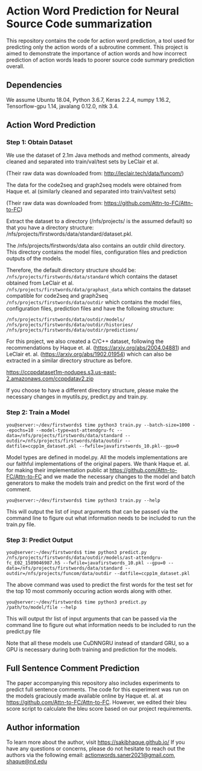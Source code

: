 # Action Word Prediction for Neural Source Code summarization
This repository contains the code for action word prediction, a tool used for predicting only the action words of a subroutine comment. This project is aimed to demonstrate the importance of action words and how incorrect prediction of action words leads to poorer source code summary prediction overall.

## Dependencies
We assume Ubuntu 18.04, Python 3.6.7, Keras 2.2.4, numpy 1.16.2, Tensorflow-gpu 1.14, javalang 0.12.0, nltk 3.4.

## Action Word Prediction

### Step 1: Obtain Dataset
We use the dataset of 2.1m Java methods and method comments, already cleaned and separated into train/val/test sets by LeClair et al.

(Their raw data was downloaded from: http://leclair.tech/data/funcom/)  

The data for the code2seq and graph2seq models were obtained from Haque et. al (similarly cleaned and separated into train/val/test sets) </br>

(Their raw data was downloaded from: https://github.com/Attn-to-FC/Attn-to-FC)

Extract the dataset to a directory (/nfs/projects/ is the assumed default) so that you have a directory structure:  
/nfs/projects/firstwords/data/standard/dataset.pkl.

The /nfs/projects/firstwords/data also contains an outdir child directory. 
This directory contains the model files, configuration files and prediction outputs of the models.

Therefore, the default directory structure should be: </br>
```/nfs/projects/firstwords/data/standard``` which contains the dataset obtained from LeClair et al. </br>
```/nfs/projects/firstwords/data/graphast_data``` which contains the dataset compatible for code2seq and graph2seq </br>
```/nfs/projects/firstwords/data/outdir``` which contains the model files, configuration files, prediction files and have the following structure:</br>
```
/nfs/projects/firstwords/data/outdir/models/  
/nfs/projects/firstwords/data/outdir/histories/  
/nfs/projects/firstwords/data/outdir/predictions/  
```

For this project, we also created a C/C++ dataset, following the recommendations by Haque et. al. (https://arxiv.org/abs/2004.04881) and LeClair et. al. (https://arxiv.org/abs/1902.01954) which can also be extracted in a similar directory structure as before.

https://ccppdataset1m-nodupes.s3.us-east-2.amazonaws.com/ccppdatav2.zip

If you choose to have a different directory structure, please make the necessary changes in myutils.py, predict.py and train.py.

### Step 2: Train a Model

```console
you@server:~/dev/firstwords$ time python3 train.py --batch-size=1000 --epochs=10 --model-type=ast-attendgru-fc --data=/nfs/projects/firstwords/data/standard --outdir=/nfs/projects/firstwords/data/outdir --datfile=ccpp1m_dataset.pkl --fwfile=javafirstwords_10.pkl--gpu=0
```

Model types are defined in model.py. All the models implementations are our faithful implementations of the original papers. We thank Haque et. al. for making their implementation public at https://github.com/Attn-to-FC/Attn-to-FC and we made the necessary changes to the model and batch generators to make the models train and predict on the first word of the comment.

```console
you@server:~/dev/firstwords$ time python3 train.py --help
```

This will output the list of input arguments that can be passed via the command line to figure out what information needs to be included to run the train.py file.

### Step 3: Predict Output

```console
you@server:~/dev/firstwords$ time python3 predict.py /nfs/projects/firstwords/data/outdir/models/ast-attendgru-fc_E02_1589046987.h5 --fwfile=javafirstwords_10.pkl --gpu=0 --data=/nfs/projects/firstwords/data/standard --outdir=/nfs/projects/funcom/data/outdir --datfile=ccpp1m_dataset.pkl
```
The above command was used to predict the first words for the test set for the top 10 most commonly occuring action words along with other.

```console
you@server:~/dev/firstwords$ time python3 predict.py /path/to/model/file --help
```

This will output thr list of input arguments that can be passed via the command line to figure out what information needs to be included to run the predict.py file

Note that all these models use CuDNNGRU instead of standard GRU, so a GPU is necessary during both training and prediction for the models.

## Full Sentence Comment Prediction

The paper accompanying this repository also includes experiments to predict full sentence comments. The code for this experiment was run on the models graciously made available online by Haque et. al. at https://github.com/Attn-to-FC/Attn-to-FC. However, we edited their bleu score script to calculate the bleu score based on our project requirements.

## Author information

To learn more about the author, visit https://sakibhaque.github.io/ If you have any questions or concerns, please do not hesitate to reach out the authors via the following email: actionwords.saner2021@gmail.com, shaque@nd.edu

<!--
**actionwords/actionwords** is a ✨ _special_ ✨ repository because its `README.md` (this file) appears on your GitHub profile.
-->

